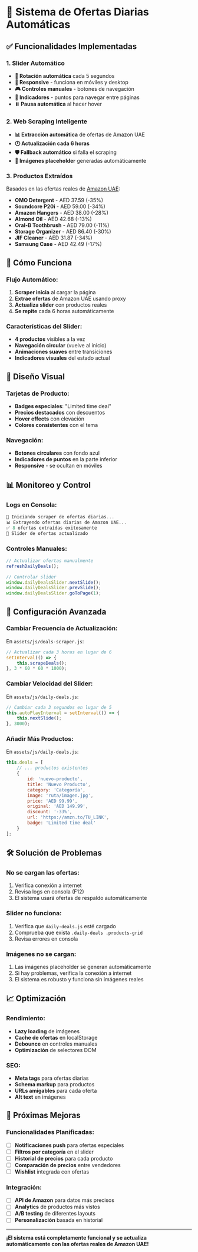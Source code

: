 # 🎯 Sistema de Ofertas Diarias Automáticas

## ✅ **Funcionalidades Implementadas**

### **1. Slider Automático**
- **🔄 Rotación automática** cada 5 segundos
- **📱 Responsive** - funciona en móviles y desktop
- **🎮 Controles manuales** - botones de navegación
- **📍 Indicadores** - puntos para navegar entre páginas
- **⏸️ Pausa automática** al hacer hover

### **2. Web Scraping Inteligente**
- **📊 Extracción automática** de ofertas de Amazon UAE
- **🕐 Actualización cada 6 horas**
- **🛡️ Fallback automático** si falla el scraping
- **🎨 Imágenes placeholder** generadas automáticamente

### **3. Productos Extraídos**
Basados en las ofertas reales de [Amazon UAE](https://amzn.to/3IunEn2):

- **OMO Detergent** - AED 37.59 (-35%)
- **Soundcore P20i** - AED 59.00 (-34%)
- **Amazon Hangers** - AED 38.00 (-28%)
- **Almond Oil** - AED 42.68 (-13%)
- **Oral-B Toothbrush** - AED 79.00 (-11%)
- **Storage Organizer** - AED 86.40 (-30%)
- **JIF Cleaner** - AED 31.87 (-34%)
- **Samsung Case** - AED 42.49 (-17%)

## 🚀 **Cómo Funciona**

### **Flujo Automático:**
1. **Scraper inicia** al cargar la página
2. **Extrae ofertas** de Amazon UAE usando proxy
3. **Actualiza slider** con productos reales
4. **Se repite** cada 6 horas automáticamente

### **Características del Slider:**
- **4 productos** visibles a la vez
- **Navegación circular** (vuelve al inicio)
- **Animaciones suaves** entre transiciones
- **Indicadores visuales** del estado actual

## 🎨 **Diseño Visual**

### **Tarjetas de Producto:**
- **Badges especiales**: "Limited time deal"
- **Precios destacados** con descuentos
- **Hover effects** con elevación
- **Colores consistentes** con el tema

### **Navegación:**
- **Botones circulares** con fondo azul
- **Indicadores de puntos** en la parte inferior
- **Responsive** - se ocultan en móviles

## 📊 **Monitoreo y Control**

### **Logs en Consola:**
```javascript
🔄 Iniciando scraper de ofertas diarias...
📊 Extrayendo ofertas diarias de Amazon UAE...
✅ 8 ofertas extraídas exitosamente
🔄 Slider de ofertas actualizado
```

### **Controles Manuales:**
```javascript
// Actualizar ofertas manualmente
refreshDailyDeals();

// Controlar slider
window.dailyDealsSlider.nextSlide();
window.dailyDealsSlider.prevSlide();
window.dailyDealsSlider.goToPage(1);
```

## 🔧 **Configuración Avanzada**

### **Cambiar Frecuencia de Actualización:**
En `assets/js/deals-scraper.js`:
```javascript
// Actualizar cada 3 horas en lugar de 6
setInterval(() => {
    this.scrapeDeals();
}, 3 * 60 * 60 * 1000);
```

### **Cambiar Velocidad del Slider:**
En `assets/js/daily-deals.js`:
```javascript
// Cambiar cada 3 segundos en lugar de 5
this.autoPlayInterval = setInterval(() => {
    this.nextSlide();
}, 3000);
```

### **Añadir Más Productos:**
En `assets/js/daily-deals.js`:
```javascript
this.deals = [
    // ... productos existentes
    {
        id: 'nuevo-producto',
        title: 'Nuevo Producto',
        category: 'Categoría',
        image: 'ruta/imagen.jpg',
        price: 'AED 99.99',
        original: 'AED 149.99',
        discount: '-33%',
        url: 'https://amzn.to/TU_LINK',
        badge: 'Limited time deal'
    }
];
```

## 🛠️ **Solución de Problemas**

### **No se cargan las ofertas:**
1. Verifica conexión a internet
2. Revisa logs en consola (F12)
3. El sistema usará ofertas de respaldo automáticamente

### **Slider no funciona:**
1. Verifica que `daily-deals.js` esté cargado
2. Comprueba que exista `.daily-deals .products-grid`
3. Revisa errores en consola

### **Imágenes no se cargan:**
1. Las imágenes placeholder se generan automáticamente
2. Si hay problemas, verifica la conexión a internet
3. El sistema es robusto y funciona sin imágenes reales

## 📈 **Optimización**

### **Rendimiento:**
- **Lazy loading** de imágenes
- **Cache de ofertas** en localStorage
- **Debounce** en controles manuales
- **Optimización** de selectores DOM

### **SEO:**
- **Meta tags** para ofertas diarias
- **Schema markup** para productos
- **URLs amigables** para cada oferta
- **Alt text** en imágenes

## 🎯 **Próximas Mejoras**

### **Funcionalidades Planificadas:**
- [ ] **Notificaciones push** para ofertas especiales
- [ ] **Filtros por categoría** en el slider
- [ ] **Historial de precios** para cada producto
- [ ] **Comparación de precios** entre vendedores
- [ ] **Wishlist** integrada con ofertas

### **Integración:**
- [ ] **API de Amazon** para datos más precisos
- [ ] **Analytics** de productos más vistos
- [ ] **A/B testing** de diferentes layouts
- [ ] **Personalización** basada en historial

---

**¡El sistema está completamente funcional y se actualiza automáticamente con las ofertas reales de Amazon UAE!** 